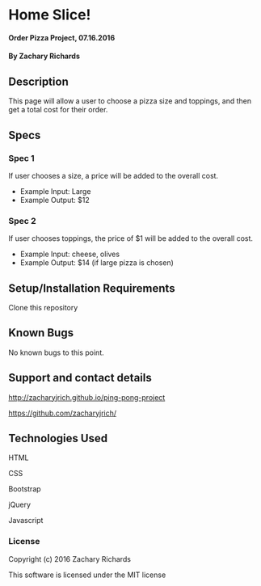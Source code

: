 # Home Slice!

#### Order Pizza Project, 07.16.2016

#### By Zachary Richards

## Description

This page will allow a user to choose a pizza size and toppings, and then get a total cost for their order.

## Specs

### Spec 1
If user chooses a size, a price will be added to the overall cost.
* Example Input: Large
* Example Output: $12

### Spec 2
If user chooses toppings, the price of $1 will be added to the overall cost.
* Example Input: cheese, olives
* Example Output: $14 (if large pizza is chosen)

## Setup/Installation Requirements

Clone this repository

## Known Bugs

No known bugs to this point.

## Support and contact details

http://zacharyjrich.github.io/ping-pong-project

https://github.com/zacharyjrich/

## Technologies Used

HTML

CSS

Bootstrap

jQuery

Javascript

### License

Copyright (c) 2016 Zachary Richards

This software is licensed under the MIT license

